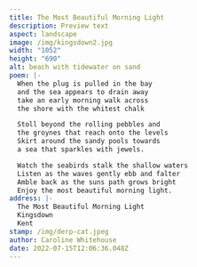 ```yaml
---
title: The Most Beautiful Morning Light
description: Preview text
aspect: landscape
image: /img/kingsdown2.jpg
width: "1052"
height: "690"
alt: beach with tidewater on sand
poem: |-
  When the plug is pulled in the bay
  and the sea appears to drain away
  take an early morning walk across
  the shore with the whitest chalk

  Stoll beyond the rolling pebbles and
  the groynes that reach onto the levels
  Skirt around the sandy pools towards
  a sea that sparkles with jewels.

  Watch the seabirds stalk the shallow waters
  Listen as the waves gently ebb and falter
  Amble back as the suns path grows bright
  Enjoy the most beautiful morning light.
address: |-
  The Most Beautiful Morning Light
  Kingsdown
  Kent
stamp: /img/derp-cat.jpeg
author: Caroline Whitehouse
date: 2022-07-15T12:06:36.048Z
---
```

